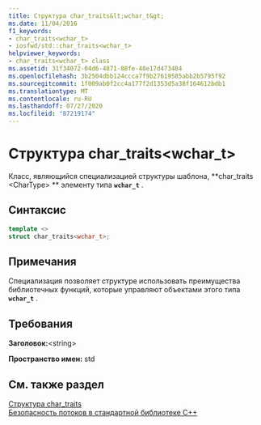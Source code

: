 ```yaml
---
title: Структура char_traits&lt;wchar_t&gt;
ms.date: 11/04/2016
f1_keywords:
- char_traits<wchar_t>
- iosfwd/std::char_traits<wchar_t>
helpviewer_keywords:
- char_traits<wchar_t> class
ms.assetid: 31f34072-04d6-4871-88fe-48e17d473484
ms.openlocfilehash: 3b2504dbb124ccca7f9b27619585abb2b5795f92
ms.sourcegitcommit: 1f009ab0f2cc4a177f2d1353d5a38f164612bdb1
ms.translationtype: MT
ms.contentlocale: ru-RU
ms.lasthandoff: 07/27/2020
ms.locfileid: "87219174"
---
```

# <a name="char_traitsltwchar_tgt-struct"></a>Структура char_traits&lt;wchar_t&gt;

Класс, являющийся специализацией структуры шаблона, **char_traits \<CharType> ** элементу типа **`wchar_t`** .

## <a name="syntax"></a>Синтаксис

```cpp
template <>
struct char_traits<wchar_t>;
```

## <a name="remarks"></a>Примечания

Специализация позволяет структуре использовать преимущества библиотечных функций, которые управляют объектами этого типа **`wchar_t`** .

## <a name="requirements"></a>Требования

**Заголовок:**\<string>

**Пространство имен:** std

## <a name="see-also"></a>См. также раздел

[Структура char_traits](../standard-library/char-traits-struct.md)\
[Безопасность потоков в стандартной библиотеке C++](../standard-library/thread-safety-in-the-cpp-standard-library.md)
